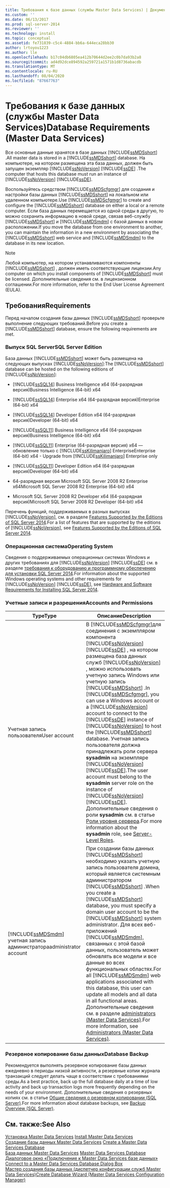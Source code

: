 ```yaml
---
title: Требования к базе данных (службы Master Data Services) | Документы Майкрософт
ms.custom: ''
ms.date: 06/13/2017
ms.prod: sql-server-2014
ms.reviewer: ''
ms.technology: install
ms.topic: conceptual
ms.assetid: fe731839-c5c4-4884-bb6a-644eca28bb30
author: lrtoyou1223
ms.author: lle
ms.openlocfilehash: b17c04db6805ea412b70644d2ee2c0b7da93b2a8
ms.sourcegitcommit: ad4d92dce894592a259721a1571b1d8736abacdb
ms.translationtype: MT
ms.contentlocale: ru-RU
ms.lasthandoff: 08/04/2020
ms.locfileid: "87667763"
---
```

# <a name="database-requirements-master-data-services"></a><span data-ttu-id="9c443-102">Требования к базе данных (службы Master Data Services)</span><span class="sxs-lookup"><span data-stu-id="9c443-102">Database Requirements (Master Data Services)</span></span>
  <span data-ttu-id="9c443-103">Все основные данные хранятся в базе данных [!INCLUDE[ssMDSshort](../../includes/ssmdsshort-md.md)] .</span><span class="sxs-lookup"><span data-stu-id="9c443-103">All master data is stored in a [!INCLUDE[ssMDSshort](../../includes/ssmdsshort-md.md)] database.</span></span> <span data-ttu-id="9c443-104">На компьютере, на котором размещена эта база данных, должен быть запущен экземпляр [!INCLUDE[ssNoVersion](../../includes/ssnoversion-md.md)] [!INCLUDE[ssDE](../../includes/ssde-md.md)] .</span><span class="sxs-lookup"><span data-stu-id="9c443-104">The computer that hosts this database must run an instance of [!INCLUDE[ssNoVersion](../../includes/ssnoversion-md.md)] [!INCLUDE[ssDE](../../includes/ssde-md.md)].</span></span>  
  
 <span data-ttu-id="9c443-105">Воспользуйтесь средством [!INCLUDE[ssMDScfgmgr](../../includes/ssmdscfgmgr-md.md)] для создания и настройки базы данных [!INCLUDE[ssMDSshort](../../includes/ssmdsshort-md.md)] на локальном или удаленном компьютере.</span><span class="sxs-lookup"><span data-stu-id="9c443-105">Use [!INCLUDE[ssMDScfgmgr](../../includes/ssmdscfgmgr-md.md)] to create and configure the [!INCLUDE[ssMDSshort](../../includes/ssmdsshort-md.md)] database on either a local or a remote computer.</span></span> <span data-ttu-id="9c443-106">Если база данных перемещается из одной среды в другую, то можно сохранить информацию в новой среде, связав веб-службу [!INCLUDE[ssMDSshort](../../includes/ssmdsshort-md.md)] и [!INCLUDE[ssMDSmdm](../../includes/ssmdsmdm-md.md)] с базой данных в новом расположении.</span><span class="sxs-lookup"><span data-stu-id="9c443-106">If you move the database from one environment to another, you can maintain the information in a new environment by associating the [!INCLUDE[ssMDSshort](../../includes/ssmdsshort-md.md)] web service and [!INCLUDE[ssMDSmdm](../../includes/ssmdsmdm-md.md)] to the database in its new location.</span></span>  
  
> [!NOTE]  
>  <span data-ttu-id="9c443-107">Любой компьютер, на котором устанавливаются компоненты [!INCLUDE[ssMDSshort](../../includes/ssmdsshort-md.md)] , должен иметь соответствующие лицензии.</span><span class="sxs-lookup"><span data-stu-id="9c443-107">Any computer on which you install components of [!INCLUDE[ssMDSshort](../../includes/ssmdsshort-md.md)] must be licensed.</span></span> <span data-ttu-id="9c443-108">Дополнительные сведения см. в лицензионном соглашении.</span><span class="sxs-lookup"><span data-stu-id="9c443-108">For more information, refer to the End User License Agreement (EULA).</span></span>  
  
## <a name="requirements"></a><span data-ttu-id="9c443-109">Требования</span><span class="sxs-lookup"><span data-stu-id="9c443-109">Requirements</span></span>  
 <span data-ttu-id="9c443-110">Перед началом создания базы данных [!INCLUDE[ssMDSshort](../../includes/ssmdsshort-md.md)] проверьте выполнение следующих требований.</span><span class="sxs-lookup"><span data-stu-id="9c443-110">Before you create a [!INCLUDE[ssMDSshort](../../includes/ssmdsshort-md.md)] database, ensure the following requirements are met.</span></span>  
  
### <a name="sql-server-edition"></a><span data-ttu-id="9c443-111">Выпуск SQL Server</span><span class="sxs-lookup"><span data-stu-id="9c443-111">SQL Server Edition</span></span>  
 <span data-ttu-id="9c443-112">База данных [!INCLUDE[ssMDSshort](../../includes/ssmdsshort-md.md)] может быть размещена на следующих выпусках [!INCLUDE[ssNoVersion](../../includes/ssnoversion-md.md)]:</span><span class="sxs-lookup"><span data-stu-id="9c443-112">The [!INCLUDE[ssMDSshort](../../includes/ssmdsshort-md.md)] database can be hosted on the following editions of [!INCLUDE[ssNoVersion](../../includes/ssnoversion-md.md)]:</span></span>  
  
-   [!INCLUDE[ssSQL14](../../includes/sssql14-md.md)] <span data-ttu-id="9c443-113">Business Intelligence x64 (64-разрядная версия)</span><span class="sxs-lookup"><span data-stu-id="9c443-113">Business Intelligence (64-bit) x64</span></span>  
  
-   [!INCLUDE[ssSQL14](../../includes/sssql14-md.md)] <span data-ttu-id="9c443-114">Enterprise x64 (64-разрядная версия)</span><span class="sxs-lookup"><span data-stu-id="9c443-114">Enterprise (64-bit) x64</span></span>  
  
-   [!INCLUDE[ssSQL14](../../includes/sssql14-md.md)] <span data-ttu-id="9c443-115">Developer Edition x64 (64-разрядная версия)</span><span class="sxs-lookup"><span data-stu-id="9c443-115">Developer (64-bit) x64</span></span>  
  
-   [!INCLUDE[ssSQL11](../../includes/sssql11-md.md)] <span data-ttu-id="9c443-116">Business Intelligence x64 (64-разрядная версия)</span><span class="sxs-lookup"><span data-stu-id="9c443-116">Business Intelligence (64-bit) x64</span></span>  
  
-   [!INCLUDE[ssSQL11](../../includes/sssql11-md.md)] <span data-ttu-id="9c443-117">Enterprise (64-разрядная версия) x64 — обновление только с [!INCLUDE[ssKilimanjaro](../../includes/sskilimanjaro-md.md)] Enterprise</span><span class="sxs-lookup"><span data-stu-id="9c443-117">Enterprise (64-bit) x64 - Upgrade from [!INCLUDE[ssKilimanjaro](../../includes/sskilimanjaro-md.md)] Enterprise only</span></span>  
  
-   [!INCLUDE[ssSQL11](../../includes/sssql11-md.md)] <span data-ttu-id="9c443-118">Developer Edition x64 (64-разрядная версия)</span><span class="sxs-lookup"><span data-stu-id="9c443-118">Developer (64-bit) x64</span></span>  
  
-   <span data-ttu-id="9c443-119">64-разрядная версия Microsoft SQL Server 2008 R2 Enterprise x64</span><span class="sxs-lookup"><span data-stu-id="9c443-119">Microsoft SQL Server 2008 R2 Enterprise (64-bit) x64</span></span>  
  
-   <span data-ttu-id="9c443-120">Microsoft SQL Server 2008 R2 Developer x64 (64-разрядная версия)</span><span class="sxs-lookup"><span data-stu-id="9c443-120">Microsoft SQL Server 2008 R2 Developer (64-bit) x64</span></span>  
  
 <span data-ttu-id="9c443-121">Перечень функций, поддерживаемых в разных выпусках [!INCLUDE[ssNoVersion](../../includes/ssnoversion-md.md)], см. в разделе [Features Supported by the Editions of SQL Server 2014](../../getting-started/features-supported-by-the-editions-of-sql-server-2014.md).</span><span class="sxs-lookup"><span data-stu-id="9c443-121">For a list of features that are supported by the editions of [!INCLUDE[ssNoVersion](../../includes/ssnoversion-md.md)], see [Features Supported by the Editions of SQL Server 2014](../../getting-started/features-supported-by-the-editions-of-sql-server-2014.md).</span></span>  
  
### <a name="operating-system"></a><span data-ttu-id="9c443-122">Операционная система</span><span class="sxs-lookup"><span data-stu-id="9c443-122">Operating System</span></span>  
 <span data-ttu-id="9c443-123">Сведения о поддерживаемых операционных системах Windows и других требованиях для [!INCLUDE[ssNoVersion](../../includes/ssnoversion-md.md)] [!INCLUDE[ssDE](../../includes/ssde-md.md)] см. в разделе [требования к оборудованию и программному обеспечению для установки SQL Server 2014](../../sql-server/install/hardware-and-software-requirements-for-installing-sql-server.md).</span><span class="sxs-lookup"><span data-stu-id="9c443-123">For information about the supported Windows operating systems and other requirements for [!INCLUDE[ssNoVersion](../../includes/ssnoversion-md.md)] [!INCLUDE[ssDE](../../includes/ssde-md.md)], see [Hardware and Software Requirements for Installing SQL Server 2014](../../sql-server/install/hardware-and-software-requirements-for-installing-sql-server.md).</span></span>  
  
### <a name="accounts-and-permissions"></a><span data-ttu-id="9c443-124">Учетные записи и разрешения</span><span class="sxs-lookup"><span data-stu-id="9c443-124">Accounts and Permissions</span></span>  
  
|<span data-ttu-id="9c443-125">Type</span><span class="sxs-lookup"><span data-stu-id="9c443-125">Type</span></span>|<span data-ttu-id="9c443-126">Описание</span><span class="sxs-lookup"><span data-stu-id="9c443-126">Description</span></span>|  
|----------|-----------------|  
|<span data-ttu-id="9c443-127">Учетная запись пользователя</span><span class="sxs-lookup"><span data-stu-id="9c443-127">User account</span></span>|<span data-ttu-id="9c443-128">В [!INCLUDE[ssMDScfgmgr](../../includes/ssmdscfgmgr-md.md)]для соединения с экземпляром компонента [!INCLUDE[ssNoVersion](../../includes/ssnoversion-md.md)][!INCLUDE[ssDE](../../includes/ssde-md.md)] , на котором размещена база данных служб [!INCLUDE[ssNoVersion](../../includes/ssnoversion-md.md)] , можно использовать учетную запись Windows или учетную запись [!INCLUDE[ssMDSshort](../../includes/ssmdsshort-md.md)] .</span><span class="sxs-lookup"><span data-stu-id="9c443-128">In [!INCLUDE[ssMDScfgmgr](../../includes/ssmdscfgmgr-md.md)], you can use a Windows account or a [!INCLUDE[ssNoVersion](../../includes/ssnoversion-md.md)] account to connect to the [!INCLUDE[ssDE](../../includes/ssde-md.md)] instance of [!INCLUDE[ssNoVersion](../../includes/ssnoversion-md.md)] to host the [!INCLUDE[ssMDSshort](../../includes/ssmdsshort-md.md)] database.</span></span> <span data-ttu-id="9c443-129">Учетная запись пользователя должна принадлежать роли сервера **sysadmin** на экземпляре [!INCLUDE[ssNoVersion](../../includes/ssnoversion-md.md)] [!INCLUDE[ssDE](../../includes/ssde-md.md)].</span><span class="sxs-lookup"><span data-stu-id="9c443-129">The user account must belong to the **sysadmin** server role on the instance of [!INCLUDE[ssNoVersion](../../includes/ssnoversion-md.md)] [!INCLUDE[ssDE](../../includes/ssde-md.md)].</span></span> <span data-ttu-id="9c443-130">Дополнительные сведения о роли **sysadmin** см. в статье [Роли уровня сервера](../../relational-databases/security/authentication-access/server-level-roles.md).</span><span class="sxs-lookup"><span data-stu-id="9c443-130">For more information about the **sysadmin** role, see [Server-Level Roles](../../relational-databases/security/authentication-access/server-level-roles.md).</span></span>|  
|[!INCLUDE[ssMDSmdm](../../includes/ssmdsmdm-md.md)] <span data-ttu-id="9c443-131">учетная запись администратора</span><span class="sxs-lookup"><span data-stu-id="9c443-131">administrator account</span></span>|<span data-ttu-id="9c443-132">При создании базы данных [!INCLUDE[ssMDSshort](../../includes/ssmdsshort-md.md)] необходимо указать учетную запись пользователя домена, который является системным администратором [!INCLUDE[ssMDSshort](../../includes/ssmdsshort-md.md)] .</span><span class="sxs-lookup"><span data-stu-id="9c443-132">When you create a [!INCLUDE[ssMDSshort](../../includes/ssmdsshort-md.md)] database, you must specify a domain user account to be the [!INCLUDE[ssMDSshort](../../includes/ssmdsshort-md.md)] system administrator.</span></span> <span data-ttu-id="9c443-133">Для всех веб-приложений [!INCLUDE[ssMDSmdm](../../includes/ssmdsmdm-md.md)], связанных с этой базой данных, пользователь может обновлять все модели и все данные во всех функциональных областях.</span><span class="sxs-lookup"><span data-stu-id="9c443-133">For all [!INCLUDE[ssMDSmdm](../../includes/ssmdsmdm-md.md)] web applications associated with this database, this user can update all models and all data in all functional areas.</span></span> <span data-ttu-id="9c443-134">Дополнительные сведения см. в разделе [administrators &#40;Master Data Services&#41;](../administrators-master-data-services.md).</span><span class="sxs-lookup"><span data-stu-id="9c443-134">For more information, see [Administrators &#40;Master Data Services&#41;](../administrators-master-data-services.md).</span></span>|  
  
### <a name="database-backup"></a><span data-ttu-id="9c443-135">Резервное копирование базы данных</span><span class="sxs-lookup"><span data-stu-id="9c443-135">Database Backup</span></span>  
 <span data-ttu-id="9c443-136">Рекомендуется выполнять резервное копирование базы данных ежедневно в периоды низкой активности, а резервные копии журнала транзакций следует делать чаще в соответствии с требованиями среды.</span><span class="sxs-lookup"><span data-stu-id="9c443-136">As a best practice, back up the full database daily at a time of low activity and back up transaction logs more frequently depending on the needs of your environment.</span></span> <span data-ttu-id="9c443-137">Дополнительные сведения о резервных копиях см. в статье [Общие сведения о резервном копировании (SQL Server)](../../relational-databases/backup-restore/backup-overview-sql-server.md).</span><span class="sxs-lookup"><span data-stu-id="9c443-137">For more information about database backups, see [Backup Overview &#40;SQL Server&#41;](../../relational-databases/backup-restore/backup-overview-sql-server.md).</span></span>  
  
## <a name="see-also"></a><span data-ttu-id="9c443-138">См. также:</span><span class="sxs-lookup"><span data-stu-id="9c443-138">See Also</span></span>  
 <span data-ttu-id="9c443-139">[Установка Master Data Services](install-master-data-services.md) </span><span class="sxs-lookup"><span data-stu-id="9c443-139">[Install Master Data Services](install-master-data-services.md) </span></span>  
 <span data-ttu-id="9c443-140">[Создание базы данных Master Data Services](create-a-master-data-services-database.md) </span><span class="sxs-lookup"><span data-stu-id="9c443-140">[Create a Master Data Services Database](create-a-master-data-services-database.md) </span></span>  
 <span data-ttu-id="9c443-141">[База данных Master Data Services](../master-data-services-database.md) </span><span class="sxs-lookup"><span data-stu-id="9c443-141">[Master Data Services Database](../master-data-services-database.md) </span></span>  
 <span data-ttu-id="9c443-142">[Диалоговое окно «Подключение к Master Data Services базе данных»](../connect-to-a-master-data-services-database-dialog-box.md) </span><span class="sxs-lookup"><span data-stu-id="9c443-142">[Connect to a Master Data Services Database Dialog Box](../connect-to-a-master-data-services-database-dialog-box.md) </span></span>  
 [<span data-ttu-id="9c443-143">Мастер создания базы данных (диспетчер конфигурации служб Master Data Services)</span><span class="sxs-lookup"><span data-stu-id="9c443-143">Create Database Wizard &#40;Master Data Services Configuration Manager&#41;</span></span>](../create-database-wizard-master-data-services-configuration-manager.md)  
  
  
